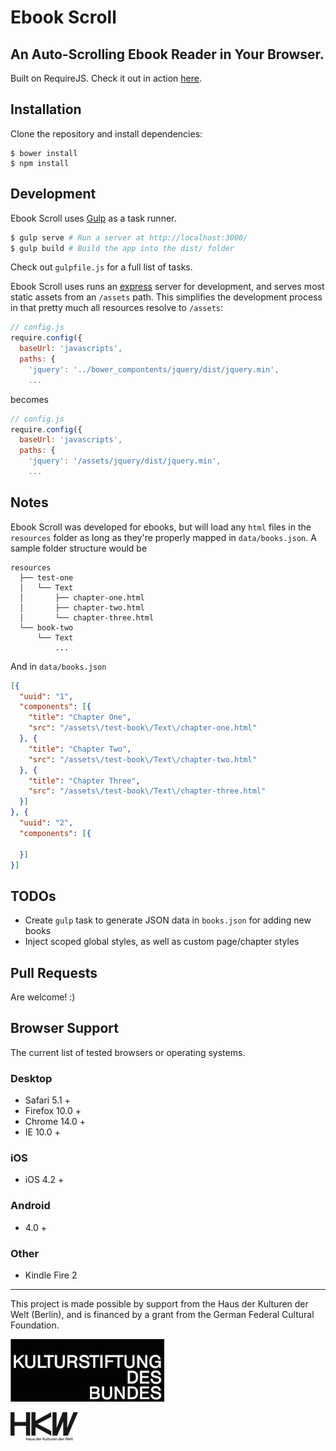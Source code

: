 # Ebook Scroll

## An Auto-Scrolling Ebook Reader in Your Browser.

Built on RequireJS. Check it out in action [here](http://fiktion.cc/book/?fiktion_uuid=7e9aa2c0-327f-45b3-85f7-0bb401d1c1ce).

## Installation

Clone the repository and install dependencies:

```
$ bower install
$ npm install
```

## Development

Ebook Scroll uses [Gulp](https://github.com/gulpjs/gulp) as a task runner.

```bash
$ gulp serve # Run a server at http://localhost:3000/
$ gulp build # Build the app into the dist/ folder
```

Check out `gulpfile.js` for a full list of tasks.

Ebook Scroll uses runs an [express](https://github.com/expressjs/express) server for development, and serves most static assets from an `/assets` path. This simplifies the development process in that pretty much all resources resolve to `/assets`:

```js
// config.js
require.config({
  baseUrl: 'javascripts',
  paths: {
    'jquery': '../bower_compontents/jquery/dist/jquery.min',
    ...
```

becomes

```js
// config.js
require.config({
  baseUrl: 'javascripts',
  paths: {
    'jquery': '/assets/jquery/dist/jquery.min',
    ...
```

## Notes

Ebook Scroll was developed for ebooks, but will load any `html` files in the `resources` folder as long as they're properly mapped in `data/books.json`. A sample folder structure would be

```
resources
  ├── test-one
  │   └── Text
  │       ├── chapter-one.html
  │       ├── chapter-two.html
  │       └── chapter-three.html
  └── book-two
      └── Text
          ...
```

And in `data/books.json`

```json
[{
  "uuid": "1",
  "components": [{
    "title": "Chapter One",
    "src": "/assets\/test-book\/Text\/chapter-one.html"
  }, {
    "title": "Chapter Two",
    "src": "/assets\/test-book\/Text\/chapter-two.html"
  }, {
    "title": "Chapter Three",
    "src": "/assets\/test-book\/Text\/chapter-three.html"
  }]
}, {
  "uuid": "2",
  "components": [{

  }]
}]
```

## TODOs

- Create `gulp` task to generate JSON data in `books.json` for adding new books
- Inject scoped global styles, as well as custom page/chapter styles

## Pull Requests

Are welcome! :)

## Browser Support

The current list of tested browsers or operating systems.

### Desktop
- Safari 5.1 +
- Firefox 10.0 +
- Chrome 14.0 +
- IE 10.0 +

### iOS
- iOS 4.2 +

### Android
- 4.0 +

### Other
- Kindle Fire 2

---

This project is made possible by support from the Haus der Kulturen der Welt (Berlin), and is financed by a grant from the German Federal Cultural Foundation.

![Kulturstiftung des Bundes](gh-assets/images/ksb.jpg)

![HKW](gh-assets/images/hkw.png)
